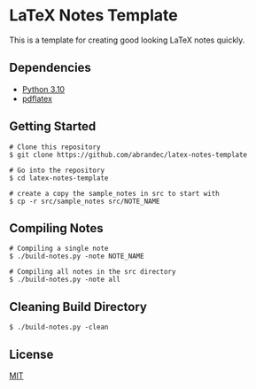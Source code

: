 # LaTeX Notes Template

This is a template for creating good looking LaTeX notes quickly.

## Dependencies
- [Python 3.10](https://www.python.org/downloads/release/python-3100/)
- [pdflatex](https://pypi.org/project/pdflatex/)

## Getting Started
```
# Clone this repository
$ git clone https://github.com/abrandec/latex-notes-template

# Go into the repository
$ cd latex-notes-template

# create a copy the sample_notes in src to start with
$ cp -r src/sample_notes src/NOTE_NAME
```

## Compiling Notes
```
# Compiling a single note
$ ./build-notes.py -note NOTE_NAME

# Compiling all notes in the src directory
$ ./build-notes.py -note all
```

## Cleaning Build Directory
```
$ ./build-notes.py -clean
```

## License
[MIT](https://github.com/abrandec/latex-notes-template/blob/main/MIT-LICENSE.txt)
